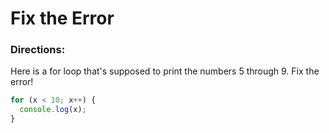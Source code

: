 # Fix the Error

### Directions:
Here is a for loop that's supposed to print the numbers 5 through 9. Fix the error!

```js
for (x < 10; x++) {
  console.log(x);
}
```
